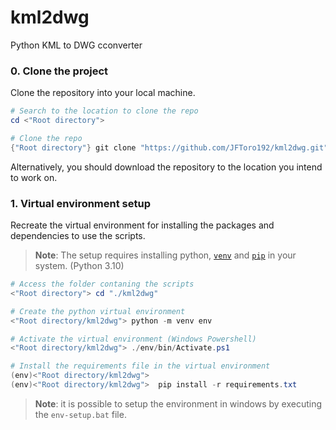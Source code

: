 # kml2dwg
Python KML to DWG cconverter


### 0. Clone the project

Clone the repository into your local machine.

```Powershell
# Search to the location to clone the repo
cd <"Root directory">

# Clone the repo
{"Root directory"} git clone "https://github.com/JFToro192/kml2dwg.git"
```

Alternatively, you should download the repository to the location you intend to work on.

### 1. Virtual environment setup

Recreate the virtual environment for installing the packages and dependencies to use the scripts.


>**Note**: The setup requires installing python, [`venv`](https://docs.python.org/3/library/venv.html) and [`pip`](https://pypi.org/project/pip/) in your system. (Python 3.10)

```Powershell
# Access the folder contaning the scripts
<"Root directory"> cd "./kml2dwg"

# Create the python virtual environment
<"Root directory/kml2dwg"> python -m venv env

# Activate the virtual environment (Windows Powershell)
<"Root directory/kml2dwg"> ./env/bin/Activate.ps1

# Install the requirements file in the virtual environment
(env)<"Root directory/kml2dwg">  
(env)<"Root directory/kml2dwg">  pip install -r requirements.txt
```
>**Note**: it is possible to setup the environment in windows by executing the `env-setup.bat` file.  